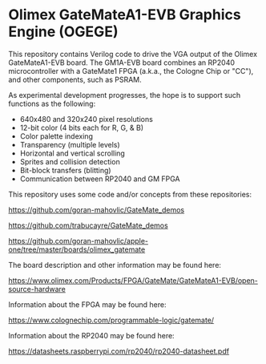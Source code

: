 # Olimex GateMateA1-EVB Graphics Engine (OGEGE)

This repository contains Verilog code to drive the VGA output of the Olimex GateMateA1-EVB
board. The GM1A-EVB board combines an RP2040 microcontroller with a GateMate1 FPGA (a.k.a., the Cologne Chip or "CC"), and other components, such as PSRAM.

As experimental development progresses, the hope is to support such functions as the following:

* 640x480 and 320x240 pixel resolutions
* 12-bit color (4 bits each for R, G, & B)
* Color palette indexing
* Transparency (multiple levels)
* Horizontal and vertical scrolling
* Sprites and collision detection
* Bit-block transfers (blitting)
* Communication between RP2040 and GM FPGA

This repository uses some code and/or concepts from these repositories:

https://github.com/goran-mahovlic/GateMate_demos

https://github.com/trabucayre/GateMate_demos

https://github.com/goran-mahovlic/apple-one/tree/master/boards/olimex_gatemate

The board description and other information may be found here:

https://www.olimex.com/Products/FPGA/GateMate/GateMateA1-EVB/open-source-hardware

Information about the FPGA may be found here:

https://www.colognechip.com/programmable-logic/gatemate/

Information about the RP2040 may be found here:

https://datasheets.raspberrypi.com/rp2040/rp2040-datasheet.pdf

